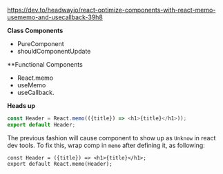 https://dev.to/headwayio/react-optimize-components-with-react-memo-usememo-and-usecallback-39h8

**Class Components**

- PureComponent
- shouldComponentUpdate

**Functional Components

- React.memo
- useMemo
- useCallback.

**Heads up**

```ts
const Header = React.memo(({title}) => <h1>{title}</h1>));
export default Header;
```

The previous fashion will cause component to show up as `Unknow` in react dev tools. To fix this, wrap comp in `memo` after defining it, as following:

```
const Header = ({title}) => <h1>{title}</h1>;
export default React.memo(Header); 
```
